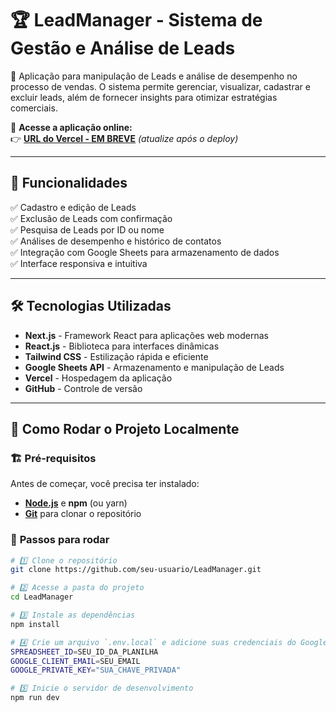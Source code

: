 # 🏆 LeadManager - Sistema de Gestão e Análise de Leads

🚀 Aplicação para manipulação de Leads e análise de desempenho no processo de vendas. O sistema permite gerenciar, visualizar, cadastrar e excluir leads, além de fornecer insights para otimizar estratégias comerciais.

🔗 **Acesse a aplicação online:**  
👉 **[URL do Vercel - EM BREVE](https://seu-projeto.vercel.app/)** _(atualize após o deploy)_

---

## 📌 Funcionalidades
✅ Cadastro e edição de Leads  
✅ Exclusão de Leads com confirmação  
✅ Pesquisa de Leads por ID ou nome  
✅ Análises de desempenho e histórico de contatos  
✅ Integração com Google Sheets para armazenamento de dados  
✅ Interface responsiva e intuitiva  

---

## 🛠️ Tecnologias Utilizadas
- **Next.js** - Framework React para aplicações web modernas  
- **React.js** - Biblioteca para interfaces dinâmicas  
- **Tailwind CSS** - Estilização rápida e eficiente  
- **Google Sheets API** - Armazenamento e manipulação de Leads  
- **Vercel** - Hospedagem da aplicação  
- **GitHub** - Controle de versão  

---

## 🔧 Como Rodar o Projeto Localmente
### 🏗️ **Pré-requisitos**
Antes de começar, você precisa ter instalado:
- **[Node.js](https://nodejs.org/)** e **npm** (ou yarn)
- **[Git](https://git-scm.com/)** para clonar o repositório  

### 🚀 **Passos para rodar**
```bash
# 1️⃣ Clone o repositório
git clone https://github.com/seu-usuario/LeadManager.git

# 2️⃣ Acesse a pasta do projeto
cd LeadManager

# 3️⃣ Instale as dependências
npm install

# 4️⃣ Crie um arquivo `.env.local` e adicione suas credenciais do Google Sheets
SPREADSHEET_ID=SEU_ID_DA_PLANILHA
GOOGLE_CLIENT_EMAIL=SEU_EMAIL
GOOGLE_PRIVATE_KEY="SUA_CHAVE_PRIVADA"

# 5️⃣ Inicie o servidor de desenvolvimento
npm run dev
